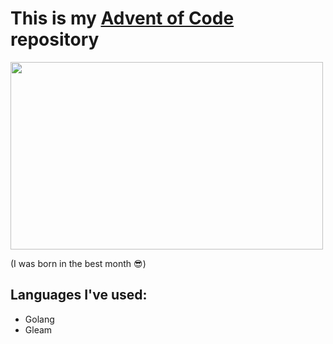 # This is my [Advent of Code](https://adventofcode.com/) repository

<img src="https://img1.picmix.com/output/pic/normal/9/3/0/7/3717039_06017.gif" width=500 height=300/>

(I was born in the best month 😎)

## Languages I've used:
- Golang
- Gleam
